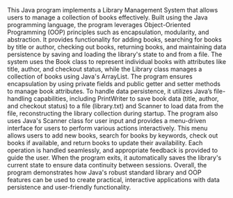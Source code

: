 This Java program implements a Library Management System that allows users to manage a collection of books effectively. Built using the Java programming language, the program leverages Object-Oriented Programming (OOP) principles such as encapsulation, modularity, and abstraction. It provides functionality for adding books, searching for books by title or author, checking out books, returning books, and maintaining data persistence by saving and loading the library's state to and from a file. The system uses the Book class to represent individual books with attributes like title, author, and checkout status, while the Library class manages a collection of books using Java's ArrayList. The program ensures encapsulation by using private fields and public getter and setter methods to manage book attributes. To handle data persistence, it utilizes Java’s file-handling capabilities, including PrintWriter to save book data (title, author, and checkout status) to a file (library.txt) and Scanner to load data from the file, reconstructing the library collection during startup. The program also uses Java's Scanner class for user input and provides a menu-driven interface for users to perform various actions interactively. This menu allows users to add new books, search for books by keywords, check out books if available, and return books to update their availability. Each operation is handled seamlessly, and appropriate feedback is provided to guide the user. When the program exits, it automatically saves the library's current state to ensure data continuity between sessions. Overall, the program demonstrates how Java's robust standard library and OOP features can be used to create practical, interactive applications with data persistence and user-friendly functionality.
